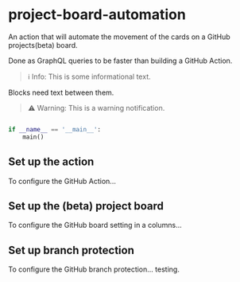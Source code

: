 
# project-board-automation

An action that will automate the movement of the cards on a GitHub projects(beta) board.

Done as GraphQL queries to be faster than building a GitHub Action.

> ℹ️ Info: This is some informational text.

Blocks need text between them.

> ⚠️ Warning: This is a warning notification.

```python

if __name__ == '__main__':
    main()

```

## Set up the action

To configure the GitHub Action...

## Set up the (beta) project board

To configure the GitHub board setting in a columns...

## Set up branch protection

To configure the GitHub branch protection... testing.
